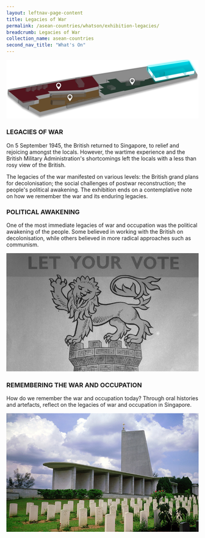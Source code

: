 ```yaml
---
layout: leftnav-page-content
title: Legacies of War
permalink: /asean-countries/whatson/exhibition-legacies/
breadcrumb: Legacies of War
collection_name: asean-countries
second_nav_title: "What's On"
---
```


![Legacies of War](/images/formerford/bluemap.png)

### LEGACIES OF WAR

On 5 September 1945, the British returned to Singapore, to relief and rejoicing amongst the locals. However, the wartime experience and the British Military Administration's shortcomings left the locals with a less than rosy view of the British.

The legacies of the war manifested on various levels: the British grand plans for decolonisation; the social challenges of postwar reconstruction; the people's political awakening. The exhibition ends on a contemplative note on how we remember the war and its enduring legacies.



### POLITICAL AWAKENING

One of the most immediate legacies of war and occupation was the political awakening of the people. Some believed in working with the British on decolonisation, while others believed in more radical approaches such as communism.

![Political Awakening](/images/formerford/political.jpg)



### REMEMBERING THE WAR AND OCCUPATION

How do we remember the war and occupation today? Through oral histories and artefacts, reflect on the legacies of war and occupation in Singapore.

![Political Awakening](/images/formerford/remwar.jpg)

